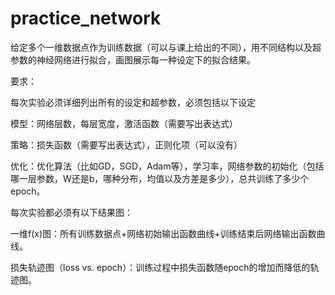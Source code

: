 # practice_network
给定多个一维数据点作为训练数据（可以与课上给出的不同），用不同结构以及超参数的神经网络进行拟合，画图展示每一种设定下的拟合结果。

要求：

每次实验必须详细列出所有的设定和超参数，必须包括以下设定

模型：网络层数，每层宽度，激活函数（需要写出表达式）

策略：损失函数（需要写出表达式），正则化项（可以没有）

优化：优化算法（比如GD，SGD，Adam等），学习率，网络参数的初始化（包括哪一层参数，W还是b，哪种分布，均值以及方差是多少），总共训练了多少个epoch。

每次实验都必须有以下结果图：

一维f(x)图：所有训练数据点+网络初始输出函数曲线+训练结束后网络输出函数曲线。

损失轨迹图（loss vs. epoch）：训练过程中损失函数随epoch的增加而降低的轨迹图。
